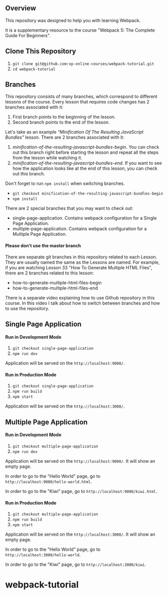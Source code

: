## Overview

This repository was designed to help you with learning Webpack.

It is a supplementary resource to the course "Webpack 5: The Complete Guide For Beginners".

## Clone This Repository

1. ```git clone git@github.com:vp-online-courses/webpack-tutorial.git```
1. ```cd webpack-tutorial```

## Branches

This repository consists of many branches, which correspond to different lessons of the course.
Every lesson that requires code changes has 2 branches associated with it:

1. First branch points to the beginning of the lesson.
1. Second branch points to the end of the lesson.

Let's take as an example *"Minification Of The Resulting JavaScript Bundles"* lesson.
There are 2 branches associated with it:
1. *minification-of-the-resulting-javascript-bundles-begin*. You can check out this branch right before starting the lesson and repeat all the steps from the lesson while watching it.
2. *minification-of-the-resulting-javascript-bundles-end*. If you want to see how the application looks like at the end of this lesson, you can check out this branch.

Don't forget to run ```npm install``` when switching branches.
- ```git checkout minification-of-the-resulting-javascript-bundles-begin```
- ```npm install```

There are 2 special branches that you may want to check out:
- single-page-application. Contains webpack configuration for a Single Page Application.
- multiple-page-application. Contains webpack configuration for a Multiple Page Application.


#### Please don't use the master branch

There are separate git branches in this repository related to each Lesson. They are usually named the same as the Lessons are named. For example, if you are watching Lesson 33 "How To Generate Multiple HTML Files", there are 2 branches related to this lesson:

- how-to-generate-multiple-html-files-begin
- how-to-generate-multiple-html-files-end

There is a separate video explaining how to use Github repository in this course. 
In this video I talk about how to switch between branches and how to use the repository.

## Single Page Application

#### Run in Development Mode

1. ```git checkout single-page-application```
1. ```npm run dev```

Application will be served on the ```http://localhost:9000/```.

#### Run in Production Mode

1. ```git checkout single-page-application```
1. ```npm run build```
1. ```npm start```

Application will be served on the ```http://localhost:3000/```.

## Multiple Page Application

#### Run in Development Mode

1. ```git checkout multiple-page-application```
1. ```npm run dev```

Application will be served on the ```http://localhost:9000/```.
It will show an empty page.

In order to go to the "Hello World" page, go to ```http://localhost:9000/hello-world.html```.

In order to go to the "Kiwi" page, go to ```http://localhost:9000/kiwi.html```.


#### Run in Production Mode

1. ```git checkout multiple-page-application```
1. ```npm run build```
1. ```npm start```

Application will be served on the ```http://localhost:3000/```.
It will show an empty page.

In order to go to the "Hello World" page, go to ```http://localhost:3000/hello-world```.

In order to go to the "Kiwi" page, go to ```http://localhost:3000/kiwi```.
# webpack-tutorial
